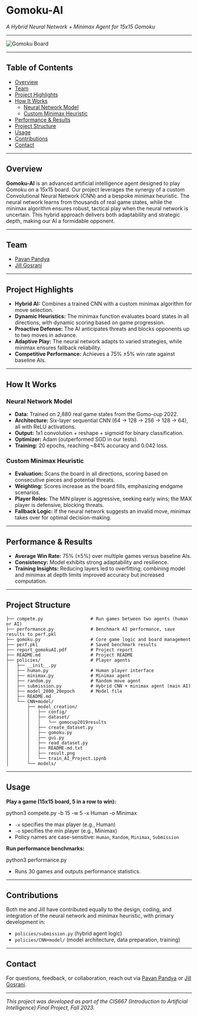 # Gomoku-AI  
*A Hybrid Neural Network + Minimax Agent for 15x15 Gomoku*

---

![Gomoku Board](https://en.wikipedia.org/wiki/Gomoku#/media/File:Renju.jpg)

---

## Table of Contents

- [Overview](#overview)
- [Team](#team)
- [Project Highlights](#project-highlights)
- [How It Works](#how-it-works)
  - [Neural Network Model](#neural-network-model)
  - [Custom Minimax Heuristic](#custom-minimax-heuristic)
- [Performance & Results](#performance--results)
- [Project Structure](#project-structure)
- [Usage](#usage)
- [Contributions](#contributions)
- [Contact](#contact)

---

## Overview

**Gomoku-AI** is an advanced artificial intelligence agent designed to play Gomoku on a 15x15 board. Our project leverages the synergy of a custom Convolutional Neural Network (CNN) and a bespoke minimax heuristic. The neural network learns from thousands of real game states, while the minimax algorithm ensures robust, tactical play when the neural network is uncertain. This hybrid approach delivers both adaptability and strategic depth, making our AI a formidable opponent.

---

## Team

- [Pavan Pandya](https://github.com/Pavan-Pandya1)
- [Jill Gosrani](https://github.com/jill-gosrani)

---

## Project Highlights

- **Hybrid AI:** Combines a trained CNN with a custom minimax algorithm for move selection.
- **Dynamic Heuristics:** The minimax function evaluates board states in all directions, with dynamic scoring based on game progression.
- **Proactive Defense:** The AI anticipates threats and blocks opponents up to two moves in advance.
- **Adaptive Play:** The neural network adapts to varied strategies, while minimax ensures fallback reliability.
- **Competitive Performance:** Achieves a 75% ±5% win rate against baseline AIs.

---

## How It Works

### Neural Network Model

- **Data:** Trained on 2,880 real game states from the Gomo-cup 2022.
- **Architecture:** Six-layer sequential CNN (64 → 128 → 256 → 128 → 64), all with ReLU activations.
- **Output:** 1x1 convolution + reshape + sigmoid for binary classification.
- **Optimizer:** Adam (outperformed SGD in our tests).
- **Training:** 20 epochs, reaching ~84% accuracy and 0.042 loss.

### Custom Minimax Heuristic

- **Evaluation:** Scans the board in all directions, scoring based on consecutive pieces and potential threats.
- **Weighting:** Scores increase as the board fills, emphasizing endgame scenarios.
- **Player Roles:** The MIN player is aggressive, seeking early wins; the MAX player is defensive, blocking threats.
- **Fallback Logic:** If the neural network suggests an invalid move, minimax takes over for optimal decision-making.

---

## Performance & Results

- **Average Win Rate:** 75% (±5%) over multiple games versus baseline AIs.
- **Consistency:** Model exhibits strong adaptability and resilience.
- **Training Insights:** Reducing layers led to overfitting; combining model and minimax at depth limits improved accuracy but increased computation.

---

## Project Structure

```
├── compete.py                  # Run games between two agents (human or AI)
├── performance.py              # Benchmark AI performance, save results to perf.pkl
├── gomoku.py                   # Core game logic and board management
├── perf.pkl                    # Saved benchmark results
├── report_gomokuAI.pdf         # Project report
├── README.md                   # Project README
├── policies/                   # Player agents
│   ├── __init__.py
│   ├── human.py                # Human player interface
│   ├── minimax.py              # Minimax agent
│   ├── random.py               # Random move agent
│   ├── submission.py           # Hybrid CNN + minimax agent (main AI)
│   ├── model_2800_20epoch      # Model file
│   ├── README.md
│   └── CNN+model/
│       ├── model_creation/
│       │   ├── config/
│       │   ├── dataset/
│       │   │   └── gomocup2019results
│       │   ├── create_dataset.py
│       │   ├── gomoku.py
│       │   ├── gui.py
│       │   ├── read_dataset.py
│       │   ├── README-md.txt
│       │   ├── result.png
│       │   └── train_AI_Project.ipynb
│       └── models/
```



---

## Usage

**Play a game (15x15 board, 5 in a row to win):**

python3 compete.py -b 15 -w 5 -x Human -o Minimax

- `-x` specifies the max player (e.g., Human)
- `-o` specifies the min player (e.g., Minimax)
- Policy names are case-sensitive: `Human`, `Random`, `Minimax`, `Submission`

**Run performance benchmarks:**

python3 performance.py

- Runs 30 games and outputs performance statistics.

---

## Contributions

Both me and Jill have contributed equally to the design, coding, and integration of the neural network and minimax heuristic, with primary development in:

- `policies/submission.py` (hybrid agent logic)
- `policies/CNN+model/` (model architecture, data preparation, training)

---

## Contact

For questions, feedback, or collaboration, reach out via [Pavan Pandya](https://www.linkedin.com/in/pavan-pandya/) or [Jill Gosrani](https://www.linkedin.com/in/jill-gosrani/).

---

*This project was developed as part of the CIS667 (Introduction to Artificial Intelligence) Final Project, Fall 2023.*


